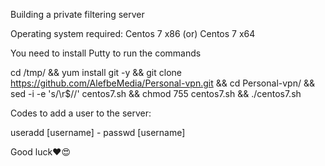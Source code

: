 Building a private filtering server

Operating system required: Centos 7 x86 (or) Centos 7 x64

You need to install Putty to run the commands

cd /tmp/ && yum install git -y && git clone https://github.com/AlefbeMedia/Personal-vpn.git && cd Personal-vpn/ && sed -i -e 's/\r$//' centos7.sh && chmod 755 centos7.sh && ./centos7.sh

Codes to add a user to the server:

useradd [username] - passwd [username]


Good luck❤️😍
